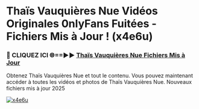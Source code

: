 # Thaïs Vauquières Nue Vidéos Originales 0nlyFans Fuitées - Fichiers Mis à Jour ! (x4e6u)

<h3>🔴 CLIQUEZ ICI 🌐==►► <a href="https://tinyurl.com/2pmr4ezf" rel="nofollow">Thaïs Vauquières Nue Fichiers Mis à Jour</a></h3>

Obtenez Thaïs Vauquières Nue et tout le contenu. Vous pouvez maintenant accéder à toutes les vidéos et photos de Thaïs Vauquières Nue. Nouveaux fichiers mis à jour 2025

[![x4e6u](https://i.imgur.com/6SNvagu.gif)](https://tinyurl.com/2pmr4ezf)
